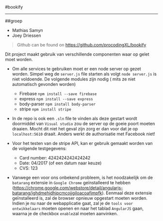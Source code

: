 

#bookify

----------

##groep

- Mathias Samyn
- Joey Driessen


> Github can be found on https://github.com/procodingXL/bookify

Dit project maakt gebruik van verschillende componenten waar op gelet moet worden.

 - Om alle services te gebruiken moet er een node server op gezet worden. 
 Simpel weg de `server.js` file starten als volgt `node server.js` is niet voldoende. 
 De volgende modules zijn nodig ( mits ze niet automatisch gevonden worden)
  
  
	 - Firebase `npm install --save firebase`
	 - express `npm install --save express`
	 - body-parser `npm install body-parser`
	 - stripe `npm install stripe`
	 
	 
 -  In de repo is ook een `.sln` file te vinden als deze gestart wordt doormiddel van `Visual studio` zou de server op de goeie poort moeten draaien. Mocht dit niet het geval zijn zorg er dan voor dat je op `localhost:5610` draait. Anders werkt de authorisatie met Facebook niet!

 -  Voor het testen van de stripe API, kan er gebruik gemaakt worden van de volgende testgegevens:
	- Card number: 4242424242424242
	- Date: 04/2017 (of een datum naar keuze)
	- CVS: 123

 -  Vanwege een voor ons onbekend probleem, is het noodzakelijk om de `batarang` extensie in `Google Chrome` geïnstalleerd te hebben (https://chrome.google.com/webstore/detail/angularjs-batarang/ighdmehidhipcmcojjgiloacoafjmpfk). Eenmaal deze extensie geïnstalleerd is, zal de browser opnieuw opgestart moeten worden. Indien je nu naar de webapplicatie gaat, zal je de `tools voor ontwikkelaars` moeten openen en naar het tablad `AngularJS` gaan, waarna je de checkbox `enable`zal moeten aanvinken.

	 





	  
